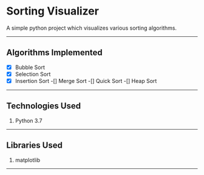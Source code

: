 # Sorting Visualizer

A simple python project which visualizes various sorting algorithms.

---

## Algorithms Implemented

-[x] Bubble Sort
-[x] Selection Sort
-[x] Insertion Sort
-[] Merge Sort
-[] Quick Sort
-[] Heap Sort

---

## Technologies Used

1. Python 3.7

---

## Libraries Used

1. matplotlib

---
